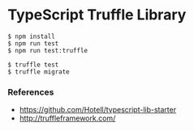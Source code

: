 # TypeScript Truffle Library

```
$ npm install
$ npm run test
$ npm run test:truffle
```

```
$ truffle test
$ truffle migrate
```

### References
- https://github.com/Hotell/typescript-lib-starter
- http://truffleframework.com/